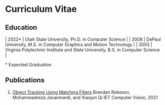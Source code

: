 # Curriculum Vitae

## Education

| 2022* | Utah State University, Ph.D. in Computer Science |
| 2008 | DePaul University, M.S. in Computer Graphics and Motion Technology |
| 2003 | Virginia Polytechnic Institute and State University, B.S. in Computer Science |

\* Expected Graduation

## Publications

1. [Object Tracking Using Matching Filters](https://ietresearch.onlinelibrary.wiley.com/doi/abs/10.1049/cvi2.12040)
   Brendan Robeson, Mohammadreza Javanmardi, and Xiaojun Qi
   IET Computer Vision, 2021
